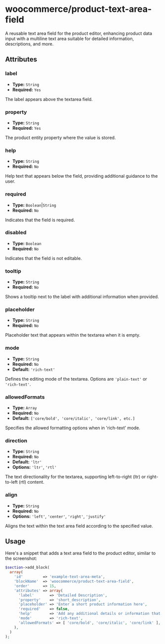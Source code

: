 # woocommerce/product-text-area-field

A reusable text area field for the product editor, enhancing product data input with a multiline text area suitable for detailed information, descriptions, and more.

## Attributes

### label

-   **Type:** `String`
-   **Required:** `Yes`

The label appears above the textarea field.

### property

-   **Type:** `String`
-   **Required:** `Yes`

The product entity property where the value is stored.

### help

-   **Type:** `String`
-   **Required:** `No`

Help text that appears below the field, providing additional guidance to the user.

### required

-   **Type:** `Boolean`|`String`
-   **Required:** `No`

Indicates that the field is required.

### disabled

-   **Type:** `Boolean`
-   **Required:** `No`

Indicates that the field is not editable.

### tooltip

-   **Type:** `String`
-   **Required:** `No`

Shows a tooltip next to the label with additional information when provided.

### placeholder

-   **Type:** `String`
-   **Required:** `No`

Placeholder text that appears within the textarea when it is empty.

### mode

-   **Type:** `String`
-   **Required:** `No`
-   **Default:** `'rich-text'`

Defines the editing mode of the textarea. Options are `'plain-text'` or `'rich-text'`.

### allowedFormats

-   **Type:** `Array`
-   **Required:** `No`
-   **Default:** `['core/bold', 'core/italic', 'core/link', etc.]`

Specifies the allowed formatting options when in 'rich-text' mode. 

### direction

-   **Type:** `String`
-   **Required:** `No`
-   **Default:** `'ltr'`
-   **Options:** `'ltr'`, `'rtl'`

The text directionality for the textarea, supporting left-to-right (ltr) or right-to-left (rtl) content.

### align

-   **Type:** `String`
-   **Required:** `No`
-   **Options:** `'left'`, `'center'`, `'right'`, `'justify'`

Aligns the text within the text area field according to the specified value.

## Usage

Here's a snippet that adds a text area field to the product editor, similar to the screenshot:

```php
$section->add_block(
  array(
    'id'         => 'example-text-area-meta',
    'blockName'  => 'woocommerce/product-text-area-field',
    'order'      => 15,
    'attributes' => array(
      'label'       => 'Detailed Description',
      'property'    => 'short_description',
      'placeholder' => 'Enter a short product information here',
      'required'    => false,
      'help'        => 'Add any additional details or information that customers should know.',
      'mode'        => 'rich-text',
      'allowedFormats' => [ 'core/bold', 'core/italic', 'core/link' ],
    ),
  )
);

